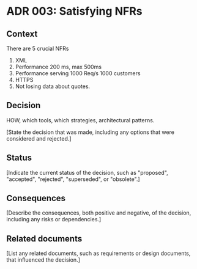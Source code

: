 # ADR 003: Satisfying NFRs

## Context

There are 5 crucial NFRs

1. XML
2. Performance 200 ms, max 500ms
3. Performance serving 1000 Req/s 1000 customers
4. HTTPS
5. Not losing data about quotes.

## Decision


HOW,  which tools, which strategies, architectural patterns.

[State the decision that was made, including any options that were considered and rejected.]

## Status

[Indicate the current status of the decision, such as "proposed", "accepted", "rejected", "superseded", or "obsolete".]

## Consequences

[Describe the consequences, both positive and negative, of the decision, including any risks or dependencies.]

## Related documents

[List any related documents, such as requirements or design documents, that influenced the decision.]
